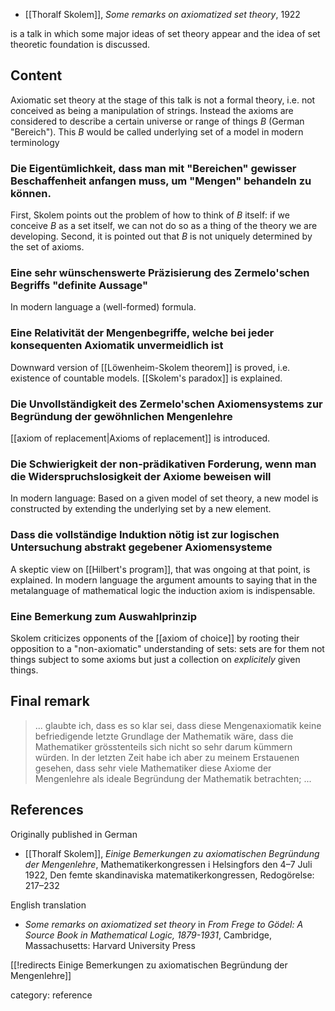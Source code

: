 * [[Thoralf Skolem]], 
  _Some remarks on axiomatized set theory_, 1922

is a talk in which some major ideas of set theory appear and the idea of set theoretic foundation is discussed. 


## Content

Axiomatic set theory at the stage of this talk is not a formal theory, i.e. not conceived as being a manipulation of strings.
Instead the axioms are considered to describe a certain universe or range of things $B$ (German "Bereich").
This $B$ would be called underlying set of a model in modern terminology

### Die Eigentümlichkeit, dass man mit "Bereichen" gewisser Beschaffenheit anfangen muss, um "Mengen" behandeln zu können.

First, Skolem points out the problem of how to think of $B$ itself: if we conceive $B$ as a set itself, we can not do so as a thing of the theory we are developing.
Second, it is pointed out that $B$ is not uniquely determined by the set of axioms.

### Eine sehr wünschenswerte Präzisierung des Zermelo'schen Begriffs "definite Aussage"

In modern language a (well-formed) formula.

### Eine Relativität der Mengenbegriffe, welche bei jeder konsequenten Axiomatik unvermeidlich ist

Downward version of [[Löwenheim-Skolem theorem]] is proved, i.e. existence of countable models.
[[Skolem's paradox]] is explained.

### Die Unvollständigkeit des Zermelo'schen Axiomensystems zur Begründung der gewöhnlichen Mengenlehre

[[axiom of replacement|Axioms of replacement]] is introduced.

### Die Schwierigkeit der non-prädikativen Forderung, wenn man die Widerspruchslosigkeit der Axiome beweisen will

In modern language: Based on a given model of set theory, a new model is constructed by extending the underlying set by a new element.

### Dass die vollständige Induktion nötig ist zur logischen Untersuchung abstrakt gegebener Axiomensysteme

A skeptic view on [[Hilbert's program]], that was ongoing at that point, is explained.
In modern language the argument amounts to saying that in the metalanguage of mathematical logic the induction axiom is indispensable.

### Eine Bemerkung zum Auswahlprinzip

Skolem criticizes opponents of the [[axiom of choice]] by rooting their opposition to a "non-axiomatic" understanding of sets: 
sets are for them not things subject to some axioms but just a collection on _explicitely_ given things.


## Final remark

> ... glaubte ich, dass es so klar sei, dass diese Mengenaxiomatik keine befriedigende letzte Grundlage der Mathematik wäre,
  dass die Mathematiker grösstenteils sich nicht so sehr darum kümmern würden.
  In der letzten Zeit habe ich aber zu meinem Erstauenen gesehen, 
  dass sehr viele Mathematiker diese Axiome der Mengenlehre als ideale Begründung der Mathematik betrachten; ...


## References

Originally published in German

* [[Thoralf Skolem]], _Einige Bemerkungen zu axiomatischen Begründung der Mengenlehre_, Mathematikerkongressen i Helsingfors den 4–7 Juli 1922, Den femte skandinaviska matematikerkongressen, Redogörelse: 217–232

English translation

* _Some remarks on axiomatized set theory_ in _From Frege to Gödel: A Source Book in Mathematical Logic, 1879-1931_, Cambridge, Massachusetts: Harvard University Press


[[!redirects Einige Bemerkungen zu axiomatischen Begründung der Mengenlehre]]

category: reference